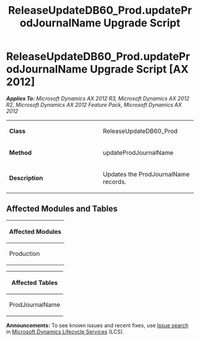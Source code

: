 ﻿---
title: ReleaseUpdateDB60_Prod.updateProdJournalName Upgrade Script
TOCTitle: ReleaseUpdateDB60_Prod.updateProdJournalName Upgrade Script
ms:assetid: 10a290a0-ed3f-fa76-d37e-da4bf6d20f21
ms:mtpsurl: https://msdn.microsoft.com/en-us/library/JJ735789(v=AX.60)
ms:contentKeyID: 49706699
ms.date: 05/18/2015
mtps_version: v=AX.60
---

# ReleaseUpdateDB60\_Prod.updateProdJournalName Upgrade Script [AX 2012]


_**Applies To:** Microsoft Dynamics AX 2012 R3, Microsoft Dynamics AX 2012 R2, Microsoft Dynamics AX 2012 Feature Pack, Microsoft Dynamics AX 2012_

<table>
<colgroup>
<col style="width: 50%" />
<col style="width: 50%" />
</colgroup>
<tbody>
<tr class="odd">
<td><p><strong>Class</strong></p></td>
<td><p>ReleaseUpdateDB60_Prod</p></td>
</tr>
<tr class="even">
<td><p><strong>Method</strong></p></td>
<td><p>updateProdJournalName</p></td>
</tr>
<tr class="odd">
<td><p><strong>Description</strong></p></td>
<td><p>Updates the ProdJournalName records.</p></td>
</tr>
</tbody>
</table>


## Affected Modules and Tables

<table>
<colgroup>
<col style="width: 100%" />
</colgroup>
<thead>
<tr class="header">
<th><p>Affected Modules</p></th>
</tr>
</thead>
<tbody>
<tr class="odd">
<td><p>Production</p></td>
</tr>
</tbody>
</table>


<table>
<colgroup>
<col style="width: 100%" />
</colgroup>
<thead>
<tr class="header">
<th><p>Affected Tables</p></th>
</tr>
</thead>
<tbody>
<tr class="odd">
<td><p>ProdJournalName</p></td>
</tr>
</tbody>
</table>

  
**Announcements:** To see known issues and recent fixes, use [Issue search](http://go.microsoft.com/fwlink/?linkid=389258) in [Microsoft Dynamics Lifecycle Services](http://go.microsoft.com/fwlink/?linkid=306505) (LCS).

